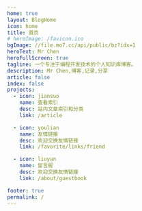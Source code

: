 ```yaml
---
home: true
layout: BlogHome
icon: home
title: 首页
# heroImage: /favicon.ico
bgImage: //file.mo7.cc/api/public/bz?idx=1
heroText: Mr Chen
heroFullScreen: true
tagline: 一个专注于编程开发技术的个人知识库博客。
description: Mr Chen,博客,记录,分享
article: false
index: false
projects:
  - icon: jiansuo
    name: 查看索引
    desc: 站内文章索引和分类
    link: /article

  - icon: youlian
    name: 友情链接
    desc: 欢迎交换友情链接
    link: /favorite/links/friend

  - icon: liuyan
    name: 留言板
    desc: 欢迎交换友情链接
    link: /about/guestbook

footer: true
permalink: /
---
```

